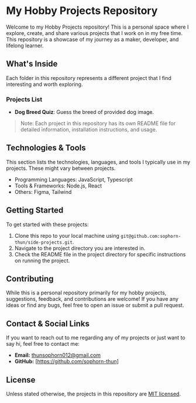# My Hobby Projects Repository

Welcome to my Hobby Projects repository! This is a personal space where I explore, create, and share various projects that I work on in my free time. This repository is a showcase of my journey as a maker, developer, and lifelong learner.

## What's Inside

Each folder in this repository represents a different project that I find interesting and worth exploring. 

### Projects List

- **Dog Breed Quiz**: Guess the breed of provided dog image. 

> Note: Each project in this repository has its own README file for detailed information, installation instructions, and usage.

## Technologies & Tools

This section lists the technologies, languages, and tools I typically use in my projects. These might vary between projects.

- Programming Languages: JavaScript, Typescript
- Tools & Frameworks: Node.js, React
- Others: Figma, Tailwind

## Getting Started

To get started with these projects:

1. Clone this repo to your local machine using `git@github.com:sophorn-thun/side-projects.git`.
2. Navigate to the project directory you are interested in.
3. Check the README file in the project directory for specific instructions on running the project.

## Contributing

While this is a personal repository primarily for my hobby projects, suggestions, feedback, and contributions are welcome! If you have any ideas or find any bugs, feel free to open an issue or submit a pull request.

## Contact & Social Links

If you want to reach out to me regarding any of my projects or just want to say hi, feel free to contact me:

- **Email:** [thunsophorn012@gmail.com](mailto:your-email@example.com)
- **GitHub:** [https://github.com/sophorn-thun] 

## License

Unless stated otherwise, the projects in this repository are [MIT licensed](LICENSE).
